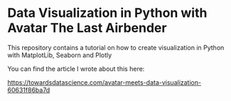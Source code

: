 # Data Visualization in Python with Avatar The Last Airbender
This repository contains a tutorial on how to create visualization in Python with MatplotLib, Seaborn and Plotly

You can find the article I wrote about this here:

https://towardsdatascience.com/avatar-meets-data-visualization-60631f86ba7d
